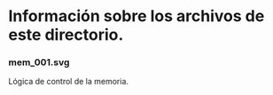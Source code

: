 # Información sobre los archivos de este directorio.

### mem_001.svg

Lógica de control de la memoria.
